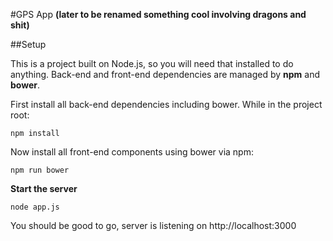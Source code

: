 #GPS App
**(later to be renamed something cool involving dragons and shit)**



##Setup

This is a project built on Node.js, so you will need that installed to do anything.
Back-end and front-end dependencies are managed by **npm** and **bower**.

First install all back-end dependencies including bower. While in the project root:
```
npm install
```
Now install all front-end components using bower via npm:
```
npm run bower
```


**Start the server**
```
node app.js
```

You should be good to go, server is listening on http://localhost:3000
